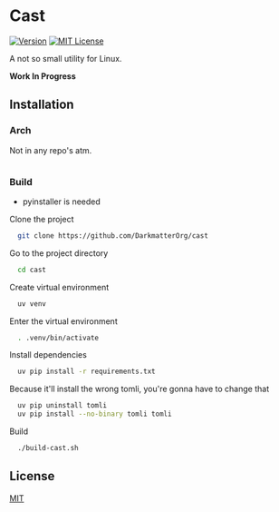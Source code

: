 # Cast

[![Version](https://img.shields.io/badge/Version-3.0.0-purple)](https://github.com/DarkmatterOrg/cast/releases/latest)
[![MIT License](https://img.shields.io/badge/License-MIT-green.svg)](https://choosealicense.com/licenses/mit/)

A not so small utility for Linux.

**Work In Progress**

## Installation

### Arch

Not in any repo's atm.

```bash

```

### Build

- pyinstaller is needed

Clone the project

```bash
  git clone https://github.com/DarkmatterOrg/cast
```

Go to the project directory

```bash
  cd cast
```

Create virtual environment

```bash
  uv venv
```

Enter the virtual environment

```bash
  . .venv/bin/activate
```

Install dependencies

```bash
  uv pip install -r requirements.txt
```

Because it'll install the wrong tomli, you're gonna have to change that

```bash
  uv pip uninstall tomli
  uv pip install --no-binary tomli tomli
```

Build

```bash
  ./build-cast.sh
```

## License

[MIT](/LICENSE)
